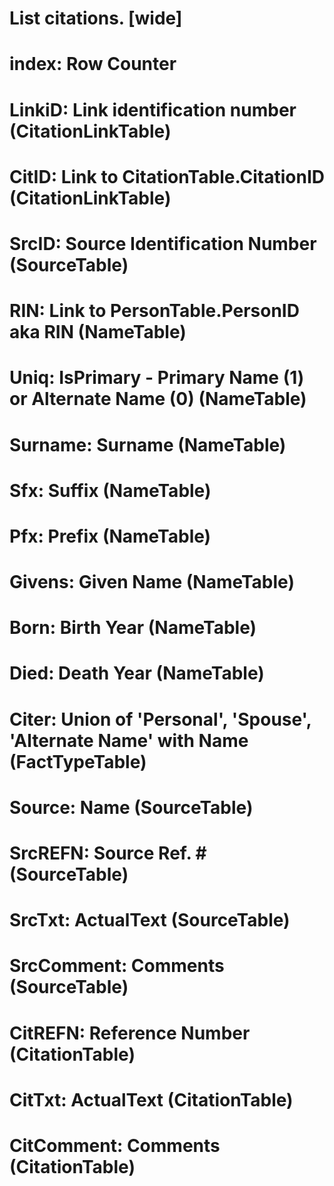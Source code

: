 # List citations. [wide]

#

# index: Row Counter

# LinkiD: Link identification number (CitationLinkTable)

# CitID: Link to CitationTable.CitationID (CitationLinkTable)

# SrcID: Source Identification Number (SourceTable)

# RIN: Link to PersonTable.PersonID aka RIN (NameTable)

# Uniq: IsPrimary - Primary Name (1) or Alternate Name (0) (NameTable)

# Surname: Surname (NameTable)

# Sfx: Suffix (NameTable)

# Pfx: Prefix (NameTable)

# Givens: Given Name (NameTable)

# Born: Birth Year (NameTable)

# Died: Death Year (NameTable)

# Citer: Union of 'Personal', 'Spouse', 'Alternate Name' with Name (FactTypeTable)

# Source: Name (SourceTable)

# SrcREFN: Source Ref. # (SourceTable)

# SrcTxt: ActualText (SourceTable)

# SrcComment: Comments (SourceTable)

# CitREFN: Reference Number (CitationTable)

# CitTxt: ActualText (CitationTable)

# CitComment: Comments (CitationTable)
